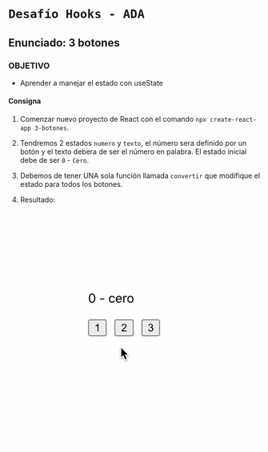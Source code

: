 # `Desafío Hooks - ADA`

## Enunciado: 3 botones

### OBJETIVO
- Aprender a manejar el estado con useState


#### Consigna

1. Comenzar nuevo proyecto de React con el comando `npx create-react-app 3-botones`.

2. Tendremos 2 estados `numero` y `texto`, el número sera definido por un botón y el texto debera de ser el número en palabra. El estado inicial debe de ser `0` - `Cero`.

3. Debemos de tener UNA sola función llamada `convertir` que modifique el estado para todos los botones.

4. Resultado:
<img src="./resultado.gif">

